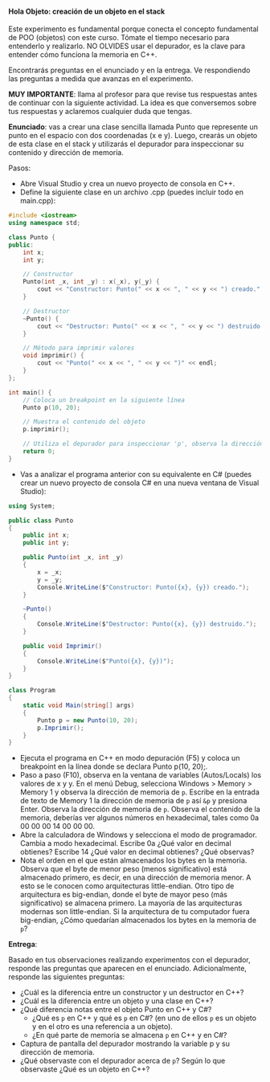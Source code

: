 #### Hola Objeto: creación de un objeto en el stack

Este experimento es fundamental porque conecta el concepto fundamental de POO (objetos) con este curso. Tómate el tiempo necesario para entenderlo y realizarlo. NO OLVIDES usar el depurador, es la clave para entender cómo funciona la memoria en C++.

Encontrarás preguntas en el enunciado y en la entrega. Ve respondiendo las preguntas a medida que avanzas en el experimento.

**MUY IMPORTANTE**: llama al profesor para que revise tus respuestas antes de continuar con la siguiente actividad. La idea 
es que conversemos sobre tus respuestas y aclaremos cualquier duda que tengas.

**Enunciado**: vas a crear una clase sencilla llamada Punto que represente un punto en el espacio con dos coordenadas (x e y). Luego, crearás un objeto de esta clase en el stack y utilizarás el depurador para inspeccionar su contenido y dirección de memoria.

Pasos:

- Abre Visual Studio y crea un nuevo proyecto de consola en C++.
- Define la siguiente clase en un archivo .cpp (puedes incluir todo en main.cpp):

``` cpp
#include <iostream>
using namespace std;

class Punto {
public:
    int x;
    int y;

    // Constructor
    Punto(int _x, int _y) : x(_x), y(_y) {
        cout << "Constructor: Punto(" << x << ", " << y << ") creado." << endl;
    }

    // Destructor
    ~Punto() {
        cout << "Destructor: Punto(" << x << ", " << y << ") destruido." << endl;
    }

    // Método para imprimir valores
    void imprimir() {
        cout << "Punto(" << x << ", " << y << ")" << endl;
    }
};

int main() {
    // Coloca un breakpoint en la siguiente línea
    Punto p(10, 20);

    // Muestra el contenido del objeto
    p.imprimir();

    // Utiliza el depurador para inspeccionar 'p', observa la dirección de memoria y el valor de x e y.
    return 0;
}
```

- Vas a analizar el programa anterior con su equivalente en C# (puedes crear un nuevo proyecto de consola C# en 
una nueva ventana de Visual Studio):

``` csharp
using System;

public class Punto
{
    public int x;
    public int y;

    public Punto(int _x, int _y)
    {
        x = _x;
        y = _y;
        Console.WriteLine($"Constructor: Punto({x}, {y}) creado.");
    }

    ~Punto()
    {
        Console.WriteLine($"Destructor: Punto({x}, {y}) destruido.");
    }

    public void Imprimir()
    {
        Console.WriteLine($"Punto({x}, {y})");
    }
}

class Program
{
    static void Main(string[] args)
    {
        Punto p = new Punto(10, 20);
        p.Imprimir();
    }
}
```

- Ejecuta el programa en C++ en modo depuración (F5) y coloca un breakpoint en la línea donde se declara Punto p(10, 20);.
- Paso a paso (F10), observa en la ventana de variables (Autos/Locals) los valores de x y y. En el menú Debug, selecciona Windows > Memory > Memory 1 y observa la dirección de memoria de `p`. Escribe en la entrada de texto de Memory 1 la dirección de memoria de `p` así `&p` y presiona Enter. Observa la dirección de memoria de `p`. Observa el contenido de la memoria, deberías ver algunos números en hexadecimal, tales como 0a 00 00 00 14 00 00 00.
- Abre la calculadora de Windows y selecciona el modo de programador. Cambia a modo hexadecimal. Escribe 0a ¿Qué valor en decimal obtienes? Escribe 14 ¿Qué valor en decimal obtienes? ¿Qué observas?
- Nota el orden en el que están almacenados los bytes en la memoria. Observa que el byte de menor peso (menos significativo) está almacenado primero, es decir, en una dirección de memoria menor. A esto se le conocen como arquitecturas little-endian. Otro tipo de arquitectura es big-endian, donde el byte de mayor peso (más significativo) se almacena primero. La mayoría de las arquitecturas modernas son little-endian. Si la arquitectura de tu computador fuera big-endian, ¿Cómo quedarían almacenados los bytes en la memoria de `p`?

**Entrega**: 

Basado en tus observaciones realizando experimentos con el depurador, responde las preguntas que aparecen en el enunciado. Adicionalmente, responde las siguientes preguntas:

- ¿Cuál es la diferencia entre un constructor y un destructor en C++?
- ¿Cuál es la diferencia entre un objeto y una clase en C++?
- ¿Qué diferencia notas entre el objeto Punto en C++ y C#? 
    - ¿Qué es `p` en C++ y qué es `p` en C#? (en uno de ellos `p` es un objeto y en el otro es una referencia a un objeto).
    - ¿En qué parte de memoria se almacena `p` en C++ y en C#?
- Captura de pantalla del depurador mostrando la variable p y su dirección de memoria.
- ¿Qué observaste con el depurador acerca de `p`? Según lo que observaste ¿Qué es un objeto en C++?
